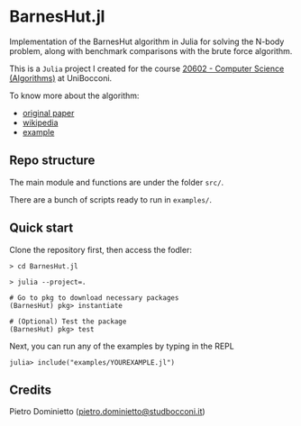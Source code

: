 # BarnesHut.jl

 Implementation of the BarnesHut algorithm in Julia for solving the N-body problem, along with benchmark comparisons with the brute force algorithm.

 This is a `Julia` project I created for the course [20602 - Computer Science (Algorithms)](https://didattica.unibocconi.eu/ts/tsn_anteprima.php?cod_ins=20602&anno=2021&IdPag=6164) at UniBocconi.
 
 To know more about the algorithm: 
 - [original paper](https://doi.org/10.1038%2F324446a0)
 - [wikipedia](https://en.wikipedia.org/wiki/Barnes–Hut_simulation)
 - [example](https://jheer.github.io/barnes-hut/)

## Repo structure
The main module and functions are under the folder `src/`.

There are a bunch of scripts ready to run in `examples/`.

## Quick start
Clone the repository first, then access the fodler:
```
> cd BarnesHut.jl

> julia --project=.

# Go to pkg to download necessary packages
(BarnesHut) pkg> instantiate

# (Optional) Test the package 
(BarnesHut) pkg> test
```
Next, you can run any of the examples by typing in the REPL

```
julia> include("examples/YOUREXAMPLE.jl")
```

## Credits
Pietro Dominietto (pietro.dominietto@studbocconi.it)
